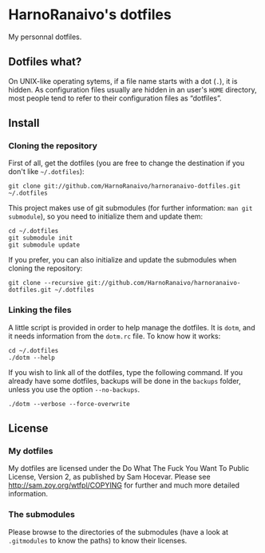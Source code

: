 HarnoRanaivo's dotfiles
=======================

My personnal dotfiles.

Dotfiles what?
--------------
On UNIX-like operating sytems, if a file name starts with a dot (`.`), it is hidden. As configuration files usually are hidden in an user's `HOME` directory, most people tend to refer to their configuration files as “dotfiles”.

Install
-------
### Cloning the repository ###
First of all, get the dotfiles (you are free to change the destination if you don't like `~/.dotfiles`):
````
git clone git://github.com/HarnoRanaivo/harnoranaivo-dotfiles.git ~/.dotfiles
````
This project makes use of git submodules (for further information: `man git submodule`), so you need to initialize them and update them:
````
cd ~/.dotfiles
git submodule init
git submodule update
````

If you prefer, you can also initialize and update the submodules when cloning the repository:
````
git clone --recursive git://github.com/HarnoRanaivo/harnoranaivo-dotfiles.git ~/.dotfiles
````

### Linking the files ###
A little script is provided in order to help manage the dotfiles. It is `dotm`, and it needs information from the `dotm.rc` file. To know how it works:
````
cd ~/.dotfiles
./dotm --help
````
If you wish to link all of the dotfiles, type the following command. If you already have some dotfiles, backups will be done in the `backups` folder, unless you use the option `--no-backups`.
````
./dotm --verbose --force-overwrite
````

License
-------
### My dotfiles ###
My dotfiles are licensed under the Do What The Fuck You Want To Public License, Version 2, as published by Sam Hocevar.
Please see http://sam.zoy.org/wtfpl/COPYING for further and much more detailed information.

### The submodules ###
Please browse to the directories of the submodules (have a look at `.gitmodules` to know the paths) to know their licenses.
